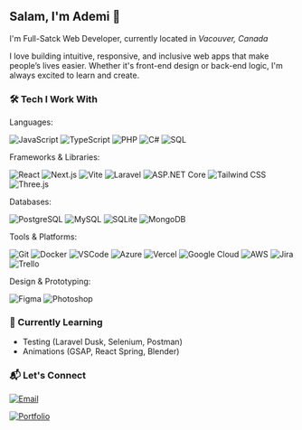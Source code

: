 ## Salam, I'm Ademi 👋

<!--
**mangaslave/mangaslave** is a ✨ _special_ ✨ repository because its `README.md` (this file) appears on your GitHub profile.

Here are some ideas to get you started:

- 🔭 I’m currently working on ...
- 🌱 I’m currently learning ...
- 👯 I’m looking to collaborate on ...
- 🤔 I’m looking for help with ...
- 💬 Ask me about ...
- 📫 How to reach me: ...
- 😄 Pronouns: ...
- ⚡ Fun fact: ...
-->

I'm Full-Satck Web Developer, currently located in *Vacouver, Canada*

I love building intuitive, responsive, and inclusive web apps that make people’s lives easier. Whether it's front-end design or back-end logic, I'm always excited to learn and create.

### 🛠 Tech I Work With

  Languages: 
  
  ![JavaScript](https://img.shields.io/badge/JavaScript-F7DF1E?style=for-the-badge&logo=javascript&logoColor=black)  ![TypeScript](https://img.shields.io/badge/TypeScript-3178C6?style=for-the-badge&logo=typescript&logoColor=white)  ![PHP](https://img.shields.io/badge/PHP-777BB4?style=for-the-badge&logo=php&logoColor=white)  ![C#](https://img.shields.io/badge/C%23-239120?style=for-the-badge&logo=c-sharp&logoColor=white)  ![SQL](https://img.shields.io/badge/SQL-CC2927?style=for-the-badge&logo=MicrosoftSQLServer&logoColor=white)  

  Frameworks & Libraries:
  
  ![React](https://img.shields.io/badge/React-20232A?style=for-the-badge&logo=react&logoColor=61DAFB)  ![Next.js](https://img.shields.io/badge/Next.js-000000?style=for-the-badge&logo=nextdotjs&logoColor=white)  ![Vite](https://img.shields.io/badge/Vite-646CFF?style=for-the-badge&logo=vite&logoColor=white)  ![Laravel](https://img.shields.io/badge/Laravel-E74430?style=for-the-badge&logo=laravel&logoColor=white)  ![ASP.NET Core](https://img.shields.io/badge/ASP.NET_Core-512BD4?style=for-the-badge&logo=dotnet&logoColor=white)  ![Tailwind CSS](https://img.shields.io/badge/Tailwind_CSS-06B6D4?style=for-the-badge&logo=tailwind-css&logoColor=white)  ![Three.js](https://img.shields.io/badge/Three.js-000000?style=for-the-badge&logo=three.js&logoColor=white)  

  Databases:  
  
  ![PostgreSQL](https://img.shields.io/badge/PostgreSQL-4169E1?style=for-the-badge&logo=postgresql&logoColor=white)  ![MySQL](https://img.shields.io/badge/MySQL-4479A1?style=for-the-badge&logo=mysql&logoColor=white)  ![SQLite](https://img.shields.io/badge/SQLite-003B57?style=for-the-badge&logo=sqlite&logoColor=white)  ![MongoDB](https://img.shields.io/badge/MongoDB-47A248?style=for-the-badge&logo=mongodb&logoColor=white)  

  Tools & Platforms:
  
  ![Git](https://img.shields.io/badge/Git-F05032?style=for-the-badge&logo=git&logoColor=white)  ![Docker](https://img.shields.io/badge/Docker-2496ED?style=for-the-badge&logo=docker&logoColor=white)  ![VSCode](https://img.shields.io/badge/VS_Code-007ACC?style=for-the-badge&logo=visual-studio-code&logoColor=white)  ![Azure](https://img.shields.io/badge/Azure-0078D4?style=for-the-badge&logo=microsoft-azure&logoColor=white)  ![Vercel](https://img.shields.io/badge/Vercel-000000?style=for-the-badge&logo=vercel&logoColor=white)  ![Google Cloud](https://img.shields.io/badge/Google_Cloud-4285F4?style=for-the-badge&logo=googlecloud&logoColor=white)  ![AWS](https://img.shields.io/badge/AWS-232F3E?style=for-the-badge&logo=amazonaws&logoColor=white)  ![Jira](https://img.shields.io/badge/Jira-0052CC?style=for-the-badge&logo=jira&logoColor=white)  ![Trello](https://img.shields.io/badge/Trello-0052CC?style=for-the-badge&logo=trello&logoColor=white)  

  Design & Prototyping: 
  
  ![Figma](https://img.shields.io/badge/Figma-F24E1E?style=for-the-badge&logo=figma&logoColor=white)  ![Photoshop](https://img.shields.io/badge/Photoshop-31A8FF?style=for-the-badge&logo=adobephotoshop&logoColor=white)  

### 🌱 Currently Learning
- Testing (Laravel Dusk, Selenium, Postman)
- Animations (GSAP, React Spring, Blender)

### 📬 Let's Connect

[![Email](https://img.shields.io/badge/Email-ordobaevaademi@gmail.com-D14836?style=for-the-badge&logo=gmail&logoColor=white)](mailto:ordobaevaademi@gmail.com)

[![Portfolio](https://img.shields.io/badge/Portfolio-ademiordobaeva.netlify.app-000000?style=for-the-badge&logo=netlify&logoColor=white)](https://ademiordobaeva.netlify.app)

